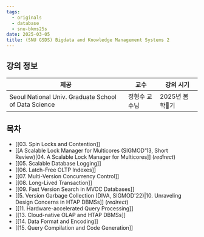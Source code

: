 ```yaml
---
tags:
  - originals
  - database
  - snu-bkms25s
date: 2025-03-05
title: (SNU GSDS) Bigdata and Knowledge Management Systems 2
---
```

## 강의 정보

| 제공                                                   | 교수      | 강의 시기      |
| ---------------------------------------------------- | ------- | ---------- |
| Seoul National Univ. Graduate School of Data Science | 정형수 교수님 | 2025년 봄학기 |

## 목차

- [[03. Spin Locks and Contention]]
- [[A Scalable Lock Manager for Multicores (SIGMOD'13, Short Review)|04. A Scalable Lock Manager for Multicores]] (*redirect*)
- [[05. Scalable Database Logging]]
- [[06. Latch-Free OLTP Indexes]]
- [[07. Multi-Version Concurrency Control]]
- [[08. Long-Lived Transaction]]
- [[09. Fast Version Search in MVCC Databases]]
- [[5. Version Garbage Collection (DIVA, SIGMOD'22)|10. Unraveling Design Concerns in HTAP DBMSs]] (*redirect*)
- [[11. Hardware-accelerated Query Processing]]
- [[13. Cloud-native OLAP and HTAP DBMSs]]
- [[14. Data Format and Encoding]]
- [[15. Query Compilation and Code Generation]]